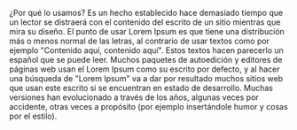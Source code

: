 ¿Por qué lo usamos?
Es un hecho establecido hace demasiado tiempo que un lector se distraerá con el contenido del escrito de un sitio mientras que mira su diseño.
 El punto de usar Lorem Ipsum es que tiene una distribución más o menos normal de las letras, al contrario de usar textos como por ejemplo 
 "Contenido aquí, contenido aquí". Estos textos hacen parecerlo un español que se puede leer. Muchos paquetes de autoedición y editores de
  páginas web usan el Lorem Ipsum como su escrito por defecto, y al hacer una búsqueda de "Lorem Ipsum" va a dar por resultado muchos sitios 
  web que usan este escrito si se encuentran en estado de desarrollo. Muchas versiones han evolucionado a través de los años, algunas veces 
  por accidente, otras veces a propósito (por ejemplo insertándole humor y cosas por el estilo).